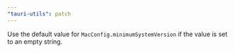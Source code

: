 ```yaml
---
"tauri-utils": patch
---
```


Use the default value for `MacConfig.minimumSystemVersion` if the value is set to an empty string.
